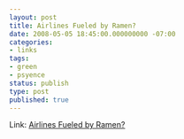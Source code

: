 ```yaml
---
layout: post
title: Airlines Fueled by Ramen?
date: 2008-05-05 18:45:00.000000000 -07:00
categories:
- links
tags:
- green
- psyence
status: publish
type: post
published: true
---
```

Link: <a href="http://blog.wired.com/cars/2008/05/washington-dc-c.html">Airlines Fueled by Ramen?</a>
